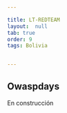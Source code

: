 ```yaml
---

title: LT-REDTEAM
layout:  null
tab: true
order: 9
tags: Bolivia


---
```

## Owaspdays
En construcción
